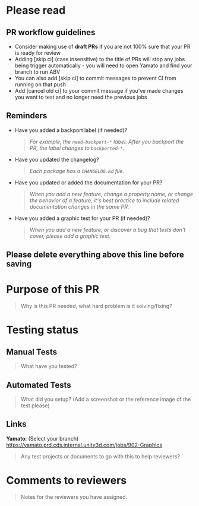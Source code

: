# Please read
## PR workflow guidelines
- Consider making use of **draft PRs** if you are not 100% sure that your PR is ready for review
- Adding [skip ci] (case insensitive) to the title of PRs will stop any jobs being trigger automatically - you will need to open Yamato and find your branch to run ABV
- You can also add [skip ci] to commit messages to prevent CI from running on that push
- Add [cancel old ci] to your commit message if you've made changes you want to test and no longer need the previous jobs

## Reminders
- Have you added a backport label (if needed)?
  > *For example, the `need-backport-*` label. After you backport the PR, the label changes to `backported-*`.*
- Have you updated the changelog?
  > *Each package has a `CHANGELOG.md` file.*
- Have you updated or added the documentation for your PR?
  > *When you add a new feature, change a property name, or change the behavior of a feature, it's best practice to include related documentation changes in the same PR.*
- Have you added a graphic test for your PR (if needed)?
  > *When you add a new feature, or discover a bug that tests don't cover, please add a graphic test.*

**Please delete everything above this line before saving**
---

# Purpose of this PR
> Why is this PR needed, what hard problem is it solving/fixing?

# Testing status
## Manual Tests
> What have you tested?

## Automated Tests
> What did you setup? (Add a screenshot or the reference image of the test please)

## Links
**Yamato**: (Select your branch) https://yamato.prd.cds.internal.unity3d.com/jobs/902-Graphics
> Any test projects or documents to go with this to help reviewers?

# Comments to reviewers
> Notes for the reviewers you have assigned.
